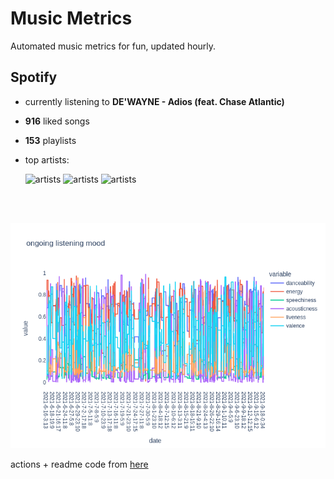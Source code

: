 # Music Metrics

Automated music metrics for fun, updated hourly.

## Spotify

- currently listening to **DE'WAYNE - Adios (feat. Chase Atlantic)**

- **916** liked songs
- **153** playlists

- top artists: 

    ![artists](https://i.scdn.co/image/ab6761610000f178f9b1521167f731d99bd51a07) ![artists](https://i.scdn.co/image/ab6761610000f178448a66ae87765bdf2ef799a3) ![artists](https://i.scdn.co/image/ab6761610000f178523f7cb5dfaeea7c4f7ef001)

<br></br>

<!-- ## Audio features for currently playing

![feature spread](figures/auto.png) -->

![ongoing features](figures/timeseries.png)

actions + readme code from [here](https://github.com/gargakshit/gargakshit)
